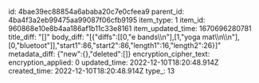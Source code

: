 id: 4bae39ec88854a6ababa20c7e0cfeea9
parent_id: 4ba4f3a2eb99475aa99087f06cfb9195
item_type: 1
item_id: 960868e10e8b4aa186af1b11c33e8161
item_updated_time: 1670696280781
title_diff: "[]"
body_diff: "[{\"diffs\":[[0,\"e bands\\\n\"],[1,\"yoga mat\\\n\\\n\"],[0,\"bluetoot\"]],\"start1\":86,\"start2\":86,\"length1\":16,\"length2\":26}]"
metadata_diff: {"new":{},"deleted":[]}
encryption_cipher_text: 
encryption_applied: 0
updated_time: 2022-12-10T18:20:48.914Z
created_time: 2022-12-10T18:20:48.914Z
type_: 13